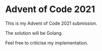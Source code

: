 # Advent of Code 2021

This is my Advent of Code 2021 submission.

The solution will be Golang.

Feel free to criticise my implementation.
